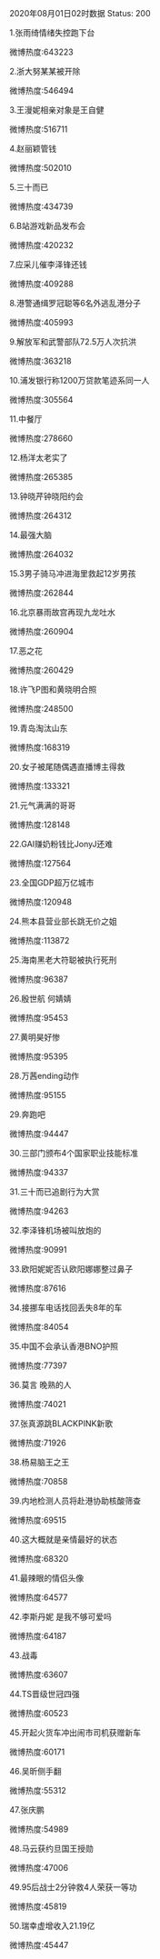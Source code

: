 2020年08月01日02时数据
Status: 200

1.张雨绮情绪失控跑下台

微博热度:643223

2.浙大努某某被开除

微博热度:546494

3.王漫妮相亲对象是王自健

微博热度:516711

4.赵丽颖管钱

微博热度:502010

5.三十而已

微博热度:434739

6.B站游戏新品发布会

微博热度:420232

7.应采儿催李泽锋还钱

微博热度:409288

8.港警通缉罗冠聪等6名外逃乱港分子

微博热度:405993

9.解放军和武警部队72.5万人次抗洪

微博热度:363218

10.浦发银行称1200万贷款笔迹系同一人

微博热度:305564

11.中餐厅

微博热度:278660

12.杨洋太老实了

微博热度:265385

13.钟晓芹钟晓阳约会

微博热度:264312

14.最强大脑

微博热度:264032

15.3男子骑马冲进海里救起12岁男孩

微博热度:262844

16.北京暴雨故宫再现九龙吐水

微博热度:260904

17.恶之花

微博热度:260429

18.许飞P图和黄晓明合照

微博热度:248500

19.青岛淘汰山东

微博热度:168319

20.女子被尾随偶遇直播博主得救

微博热度:133321

21.元气满满的哥哥

微博热度:128148

22.GAI赚奶粉钱比JonyJ还难

微博热度:127564

23.全国GDP超万亿城市

微博热度:120948

24.熊本县营业部长跳无价之姐

微博热度:113872

25.海南黑老大符聪被执行死刑

微博热度:96387

26.殷世航 何婧婧

微博热度:95453

27.黄明昊好惨

微博热度:95395

28.万茜ending动作

微博热度:95155

29.奔跑吧

微博热度:94447

30.三部门颁布4个国家职业技能标准

微博热度:94337

31.三十而已追剧行为大赏

微博热度:94263

32.李泽锋机场被叫放炮的

微博热度:90991

33.欧阳妮妮否认欧阳娜娜整过鼻子

微博热度:87616

34.接挪车电话找回丢失8年的车

微博热度:84054

35.中国不会承认香港BNO护照

微博热度:77397

36.莫言 晚熟的人

微博热度:74021

37.张真源跳BLACKPINK新歌

微博热度:71926

38.杨易脑王之王

微博热度:70858

39.内地检测人员将赴港协助核酸筛查

微博热度:69515

40.这大概就是亲情最好的状态

微博热度:68320

41.最辣眼的情侣头像

微博热度:64577

42.李斯丹妮 是我不够可爱吗

微博热度:64187

43.战毒

微博热度:63607

44.TS晋级世冠四强

微博热度:60523

45.开起火货车冲出闹市司机获赠新车

微博热度:60171

46.吴昕侧手翻

微博热度:55312

47.张庆鹏

微博热度:54989

48.马云获约旦国王授勋

微博热度:47006

49.95后战士2分钟救4人荣获一等功

微博热度:45819

50.瑞幸虚增收入21.19亿

微博热度:45447

